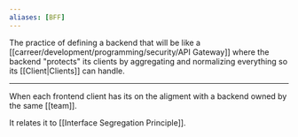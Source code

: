 ```yaml
---
aliases: [BFF]
---
```


The practice of defining a backend that will be like a [[carreer/development/programming/security/API Gateway]] where the backend "protects" its clients by aggregating and normalizing everything so its [[Client|Clients]] can handle.

---

When each frontend client has its on the aligment with a backend owned by the same [[team]].

It relates it to [[Interface Segregation Principle]].
